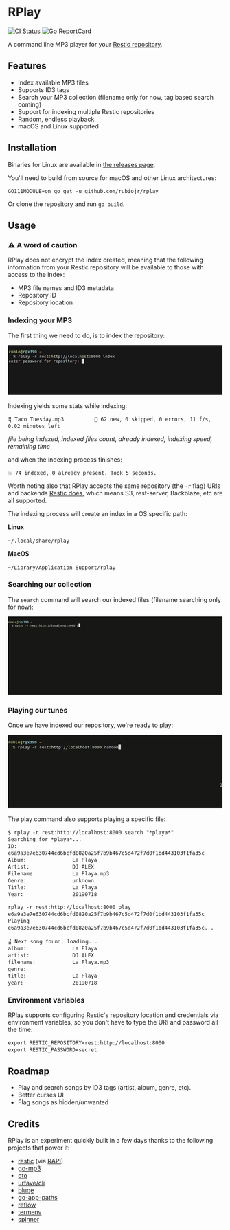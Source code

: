 # RPlay

[![CI Status](https://github.com/rubiojr/rplay/workflows/ci/badge.svg)](https://github.com/rubiojr/rplay/actions)
[![Go ReportCard](http://goreportcard.com/badge/rubiojr/rplay)](http://goreportcard.com/report/rubiojr/rplay)

A command line MP3 player for your [Restic repository](https://restic.net).

## Features

* Index available MP3 files
* Supports ID3 tags
* Search your MP3 collection (filename only for now, tag based search coming)
* Support for indexing multiple Restic repositories
* Random, endless playback
* macOS and Linux supported

## Installation

Binaries for Linux are available in [the releases page](https://github.com/rubiojr/rplay/releases/latest).

You'll need to build from source for macOS and other Linux architectures:

```
GO111MODULE=on go get -u github.com/rubiojr/rplay
```

Or clone the repository and run `go build`.

## Usage

### ⚠️ A word of caution

RPlay does not encrypt the index created, meaning that the following information from your Restic repository will be available to those with access to the index:

* MP3 file names and ID3 metadata
* Repository ID
* Repository location

### Indexing your MP3

The first thing we need to do, is to index the repository:

![](docs/images/rplay-index.gif)

Indexing yields some stats while indexing:

```
⢿ Taco Tuesday.mp3          🎯 62 new, 0 skipped, 0 errors, 11 f/s, 0.02 minutes left
```

_file being indexed, indexed files count, already indexed, indexing speed, remaining time_

and when the indexing process finishes:

```
💥 74 indexed, 0 already present. Took 5 seconds.
```

Worth noting also that RPlay accepts the same repository (the `-r` flag) URIs and backends [Restic does](https://restic.readthedocs.io/en/stable/030_preparing_a_new_repo.html), which means S3, rest-server, Backblaze, etc are all supported.

The indexing process will create an index in a OS specific path:

**Linux**

`~/.local/share/rplay`

**MacOS**

`~/Library/Application Support/rplay`

### Searching our collection

The `search` command will search our indexed files (filename searching only for now):

![](docs/images/rplay-search.gif)

### Playing our tunes

Once we have indexed our repository, we're ready to play:

![](docs/images/rplay-random.gif)

The play command also supports playing a specific file:

```
$ rplay -r rest:http://localhost:8000 search "*playa*"
Searching for *playa*...
ID:                  e6a9a3e7e630744cd6bcfd0820a25f7b9b467c5d472f7d0f1bd443103f1fa35c
Album:               La Playa
Artist:              DJ ALEX
Filename:            La Playa.mp3
Genre:               unknown
Title:               La Playa
Year:                20190718
```

```
rplay -r rest:http://localhost:8000 play e6a9a3e7e630744cd6bcfd0820a25f7b9b467c5d472f7d0f1bd443103f1fa35c
Playing e6a9a3e7e630744cd6bcfd0820a25f7b9b467c5d472f7d0f1bd443103f1fa35c...

⣾ Next song found, loading...
album:               La Playa
artist:              DJ ALEX
filename:            La Playa.mp3
genre:
title:               La Playa
year:                20190718
```

### Environment variables

RPlay supports configuring Restic's repository location and credentials via environment variables, so you don't have to type the URI and password all the time:

```
export RESTIC_REPOSITORY=rest:http://localhost:8000
export RESTIC_PASSWORD=secret
```

## Roadmap

* Play and search songs by ID3 tags (artist, album, genre, etc).
* Better curses UI
* Flag songs as hidden/unwanted

## Credits

RPlay is an experiment quickly built in a few days thanks to the following projects that power it:

* [restic](https://restic.net) (via [RAPI](https://github.com/rubiojr/rapi))
* [go-mp3](https://github.com/hajimehoshi/go-mp3)
* [oto](https://github.com/hajimehoshi/oto)
* [urfave/cli](https://github.com/urfave/cli)
* [bluge](https://github.com/blugelabs/bluge)
* [go-app-paths](https://github.com/muesli/go-app-paths)
* [reflow](https://github.com/muesli/reflow)
* [termenv](https://github.com/muesli/termenv)
* [spinner](https://github.com/briandowns/spinner)
